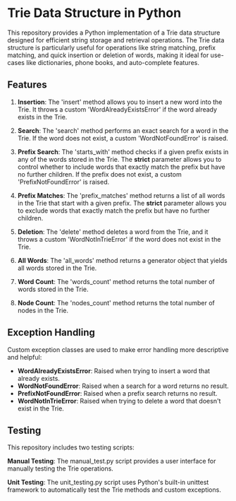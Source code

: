 # Trie Data Structure in Python  
This repository provides a Python implementation of a Trie data structure designed for efficient string storage and retrieval operations. The Trie data structure is particularly useful for operations like string matching, prefix matching, and quick insertion or deletion of words, making it ideal for use-cases like dictionaries, phone books, and auto-complete features.

## Features
1. **Insertion**: The 'insert' method allows you to insert a new word into the Trie. It throws a custom 'WordAlreadyExistsError' if the word already exists in the Trie.
2. **Search**: The 'search' method performs an exact search for a word in the Trie. If the word does not exist, a custom 'WordNotFoundError' is raised.
3. **Prefix Search**: The 'starts_with' method checks if a given prefix exists in any of the words stored in the Trie. The **strict** parameter allows you to control whether to include words that exactly match the prefix but have no further children. If the prefix does not exist, a custom 'PrefixNotFoundError' is raised.

4. **Prefix Matches**: The 'prefix_matches' method returns a list of all words in the Trie that start with a given prefix. The **strict** parameter allows you to exclude words that exactly match the prefix but have no further children.

5. **Deletion**: The 'delete' method deletes a word from the Trie, and it throws a custom 'WordNotInTrieError' if the word does not exist in the Trie.

6. **All Words**: The 'all_words' method returns a generator object that yields all words stored in the Trie.

7. **Word Count**: The 'words_count' method returns the total number of words stored in the Trie.

8. **Node Count**: The 'nodes_count' method returns the total number of nodes in the Trie.

## Exception Handling
Custom exception classes are used to make error handling more descriptive and helpful:

* **WordAlreadyExistsError**: Raised when trying to insert a word that already exists.
* **WordNotFoundError**: Raised when a search for a word returns no result.
* **PrefixNotFoundError**: Raised when a prefix search returns no result.
* **WordNotInTrieError**: Raised when trying to delete a word that doesn't exist in the Trie.

## Testing
This repository includes two testing scripts:

**Manual Testing**: The manual_test.py script provides a user interface for manually testing the Trie operations.

**Unit Testing**: The unit_testing.py script uses Python's built-in unittest framework to automatically test the Trie methods and custom exceptions.

